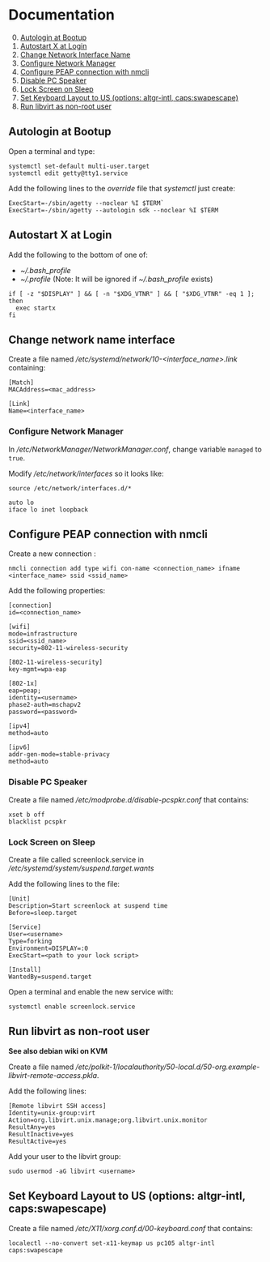 # Documentation

0. [Autologin at Bootup]()
0. [Autostart X at Login]()
0. [Change Network Interface Name]()
0. [Configure Network Manager]()
0. [Configure PEAP connection with nmcli]()
0. [Disable PC Speaker]()
0. [Lock Screen on Sleep]()
0. [Set Keyboard Layout to US (options: altgr-intl, caps:swapescape)]()
0. [Run libvirt as non-root user]()

## Autologin at Bootup

Open a terminal and type:

```
systemctl set-default multi-user.target
systemctl edit getty@tty1.service
```

Add the following lines to the *override* file that *systemctl* just create:

```
ExecStart=-/sbin/agetty --noclear %I $TERM`
ExecStart=-/sbin/agetty --autologin sdk --noclear %I $TERM
```

## Autostart X at Login

Add the following to the bottom of one of: 

- *~/.bash_profile*
- *~/.profile* (Note: It will be ignored if *~/.bash_profile* exists)

```
if [ -z "$DISPLAY" ] && [ -n "$XDG_VTNR" ] && [ "$XDG_VTNR" -eq 1 ]; then
  exec startx
fi
```

## Change network name interface

Create a file named */etc/systemd/network/10-<interface_name>.link* containing:

```
[Match]
MACAddress=<mac_address>

[Link]
Name=<interface_name>
```

### Configure Network Manager

In */etc/NetworkManager/NetworkManager.conf*, change variable `managed` to `true`.

Modify */etc/network/interfaces* so it looks like:

```
source /etc/network/interfaces.d/*

auto lo
iface lo inet loopback
```

## Configure PEAP connection with nmcli

Create a new connection :

```
nmcli connection add type wifi con-name <connection_name> ifname <interface_name> ssid <ssid_name>
```

Add the following properties:

```
[connection]
id=<connection_name>

[wifi]
mode=infrastructure
ssid=<ssid_name>
security=802-11-wireless-security

[802-11-wireless-security]
key-mgmt=wpa-eap

[802-1x]
eap=peap;
identity=<username>
phase2-auth=mschapv2
password=<password>

[ipv4]
method=auto

[ipv6]
addr-gen-mode=stable-privacy
method=auto
```

### Disable PC Speaker

Create a file named */etc/modprobe.d/disable-pcspkr.conf* that contains:

```
xset b off
blacklist pcspkr
```

### Lock Screen on Sleep

Create a file called screenlock.service in 
*/etc/systemd/system/suspend.target.wants*

Add the following lines to the file:

```
[Unit]
Description=Start screenlock at suspend time
Before=sleep.target

[Service]
User=<username>
Type=forking
Environment=DISPLAY=:0
ExecStart=<path to your lock script>

[Install]
WantedBy=suspend.target
```

Open a terminal and enable the new service with:

```
systemctl enable screenlock.service
```

## Run libvirt as non-root user

**See also debian wiki on KVM**

Create a file named 
*/etc/polkit-1/localauthority/50-local.d/50-org.example-libvirt-remote-access.pkla*.

Add the following lines:

```
[Remote libvirt SSH access]
Identity=unix-group:virt
Action=org.libvirt.unix.manage;org.libvirt.unix.monitor
ResultAny=yes
ResultInactive=yes
ResultActive=yes
```

Add your user to the libvirt group:

```
sudo usermod -aG libvirt <username>
```

## Set Keyboard Layout to US (options: altgr-intl, caps:swapescape)

Create a file named */etc/X11/xorg.conf.d/00-keyboard.conf* that contains:

```
localectl --no-convert set-x11-keymap us pc105 altgr-intl caps:swapescape
```

